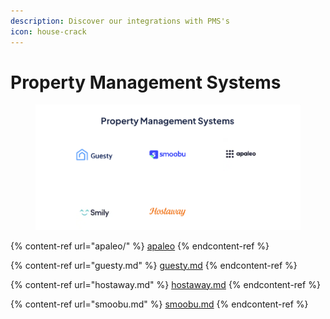 ```yaml
---
description: Discover our integrations with PMS's
icon: house-crack
---
```


# Property Management Systems

<figure><img src="../../.gitbook/assets/image (107).png" alt=""><figcaption></figcaption></figure>

{% content-ref url="apaleo/" %}
[apaleo](apaleo/)
{% endcontent-ref %}

{% content-ref url="guesty.md" %}
[guesty.md](guesty.md)
{% endcontent-ref %}

{% content-ref url="hostaway.md" %}
[hostaway.md](hostaway.md)
{% endcontent-ref %}

{% content-ref url="smoobu.md" %}
[smoobu.md](smoobu.md)
{% endcontent-ref %}
